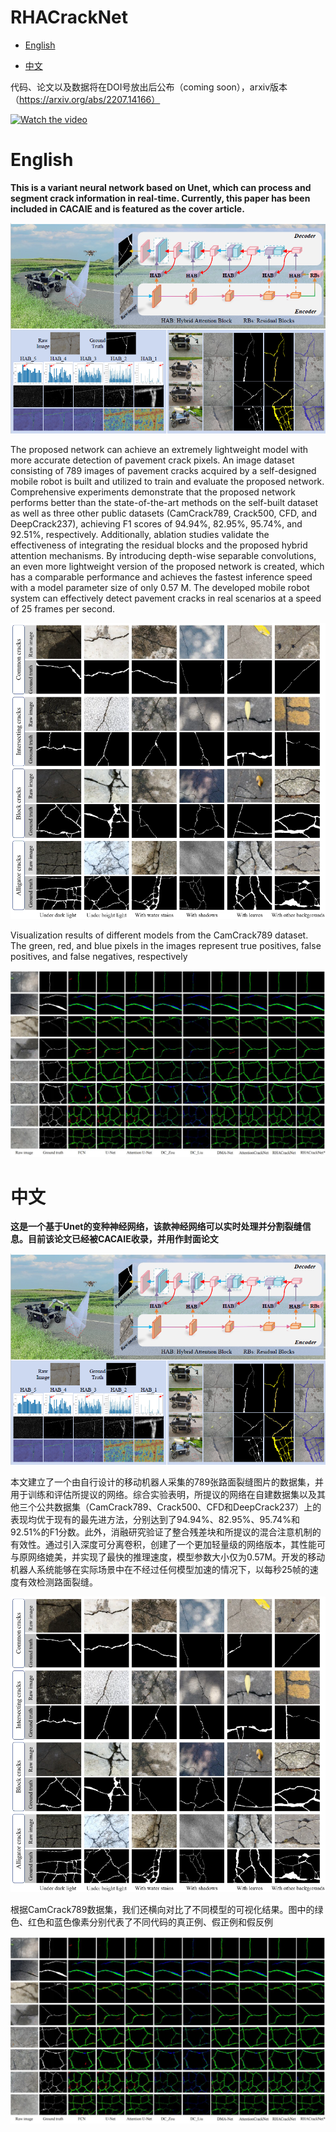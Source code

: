 # RHACrackNet

- [English](#english) 

- [中文](#中文)

代码、论文以及数据将在DOI号放出后公布（coming soon），arxiv版本（https://arxiv.org/abs/2207.14166）



[![Watch the video](https://i0.hdslb.com/bfs/archive/5dea365c309f93c1658e5638e4b7a453cfca1cac.jpg)](https://www.bilibili.com/video/BV1DN411n7wD/?vd_source=b06f0cb10036b52f98549a2223aa390e)

# English

**This is a variant neural network based on Unet, which can process and segment crack information in real-time. Currently, this paper has been included in CACAIE and is featured as the cover article.**



![](pic/1694938102437.jpg)



The proposed network can achieve an extremely lightweight model with more accurate detection of pavement crack pixels. An image dataset consisting of 789 images of pavement cracks acquired by a self-designed mobile robot is built and utilized to train and evaluate the proposed network. Comprehensive experiments demonstrate that the proposed network performs better than the state-of-the-art methods on the self-built dataset as well as three other public datasets (CamCrack789, Crack500, CFD, and DeepCrack237), achieving F1 scores of 94.94%, 82.95%, 95.74%, and 92.51%, respectively. Additionally, ablation studies validate the effectiveness of integrating the residual blocks and the proposed hybrid attention mechanisms. By introducing depth-wise separable convolutions, an even more lightweight version of the proposed network is created, which has a comparable performance and achieves the fastest inference speed with a model parameter size of only 0.57 M. The developed mobile robot system can effectively detect pavement cracks in real scenarios at a speed of 25 frames per second.



![](pic/1694939765963.jpg)



Visualization results of different models from the CamCrack789 dataset. The green, red, and blue pixels in the images represent true positives, false positives, and false negatives, respectively



![](pic/1694939857051.jpg)

<!-- ## Citation

If you found this work useful, please cite our manuscript:

```

```

## License

This work is licensed under the terms of the MIT license. -->



# 中文

**这是一个基于Unet的变种神经网络，该款神经网络可以实时处理并分割裂缝信息。目前该论文已经被CACAIE收录，并用作封面论文**

![](pic/1694938102437.jpg)

本文建立了一个由自行设计的移动机器人采集的789张路面裂缝图片的数据集，并用于训练和评估所提议的网络。综合实验表明，所提议的网络在自建数据集以及其他三个公共数据集（CamCrack789、Crack500、CFD和DeepCrack237）上的表现均优于现有的最先进方法，分别达到了94.94%、82.95%、95.74%和92.51%的F1分数。此外，消融研究验证了整合残差块和所提议的混合注意机制的有效性。通过引入深度可分离卷积，创建了一个更加轻量级的网络版本，其性能可与原网络媲美，并实现了最快的推理速度，模型参数大小仅为0.57M。开发的移动机器人系统能够在实际场景中在不经过任何模型加速的情况下，以每秒25帧的速度有效检测路面裂缝。

![](pic/1694939765963.jpg)

根据CamCrack789数据集，我们还横向对比了不同模型的可视化结果。图中的绿色、红色和蓝色像素分别代表了不同代码的真正例、假正例和假反例

![](pic/1694939857051.jpg)

<!-- ## 引用

如果您觉得这项工作有用，请引用我们的文章：

```

```

## 许可证

此项工作根据MIT许可证的条款获得许可。-->